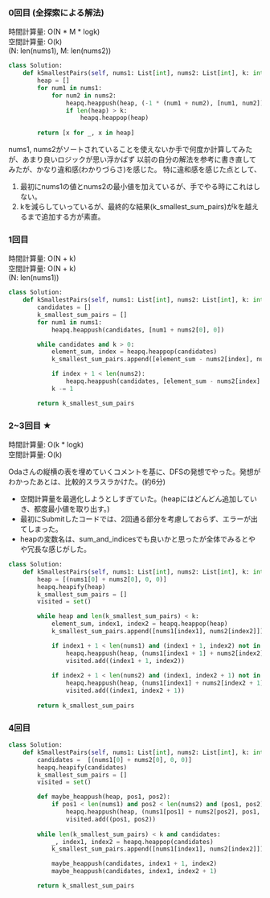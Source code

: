 
### 0回目 (全探索による解法)

時間計算量: O(N * M * logk)<br>
空間計算量: O(k)<br>
(N: len(nums1), M: len(nums2))

```python
class Solution:
    def kSmallestPairs(self, nums1: List[int], nums2: List[int], k: int) -> List[List[int]]:
        heap = []
        for num1 in nums1:
            for num2 in nums2:
                heapq.heappush(heap, (-1 * (num1 + num2), [num1, num2]))
                if len(heap) > k:
                    heapq.heappop(heap)
    
        return [x for _, x in heap]
```


nums1, nums2がソートされていることを使えないか手で何度か計算してみたが、あまり良いロジックが思い浮かばず
以前の自分の解法を参考に書き直してみたが、かなり違和感(わかりづらさ)を感じた。
特に違和感を感じた点として、
1. 最初にnums1の値とnums2の最小値を加えているが、手でやる時にこれはしない。
2. kを減らしていっているが、最終的な結果(k_smallest_sum_pairs)がkを越えるまで追加する方が素直。

###  1回目

時間計算量: O(N + k)<br>
空間計算量: O(N + k)<br>
(N: len(nums1))

```python
class Solution:
    def kSmallestPairs(self, nums1: List[int], nums2: List[int], k: int) -> List[List[int]]:
        candidates = []
        k_smallest_sum_pairs = []
        for num1 in nums1:
            heapq.heappush(candidates, [num1 + nums2[0], 0])

        while candidates and k > 0:
            element_sum, index = heapq.heappop(candidates)
            k_smallest_sum_pairs.append([element_sum - nums2[index], nums2[index]])

            if index + 1 < len(nums2):
                heapq.heappush(candidates, [element_sum - nums2[index] + nums2[index + 1], index + 1])
            k -= 1

        return k_smallest_sum_pairs
```

### 2~3回目 ★

時間計算量: O(k * logk)<br>
空間計算量: O(k)<br>

Odaさんの縦横の表を埋めていくコメントを基に、DFSの発想でやった。発想がわかったあとは、比較的スラスラかけた。(約6分)
- 空間計算量を最適化しようとしすぎていた。(heapにはどんどん追加していき、都度最小値を取り出す。)
- 最初にSubmitしたコードでは、2回通る部分を考慮しておらず、エラーが出てしまった。
- heapの変数名は、sum_and_indicesでも良いかと思ったが全体でみるとやや冗長な感じがした。

```python
class Solution:
    def kSmallestPairs(self, nums1: List[int], nums2: List[int], k: int) -> List[List[int]]:
        heap = [(nums1[0] + nums2[0], 0, 0)]
        heapq.heapify(heap)
        k_smallest_sum_pairs = []
        visited = set()

        while heap and len(k_smallest_sum_pairs) < k:
            element_sum, index1, index2 = heapq.heappop(heap)
            k_smallest_sum_pairs.append([nums1[index1], nums2[index2]])

            if index1 + 1 < len(nums1) and (index1 + 1, index2) not in visited:
                heapq.heappush(heap, (nums1[index1 + 1] + nums2[index2], index1 + 1, index2))
                visited.add((index1 + 1, index2))
            
            if index2 + 1 < len(nums2) and (index1, index2 + 1) not in visited:
                heapq.heappush(heap, (nums1[index1] + nums2[index2 + 1], index1, index2 + 1))
                visited.add((index1, index2 + 1))
        
        return k_smallest_sum_pairs            
```


### 4回目
```python
class Solution:
    def kSmallestPairs(self, nums1: List[int], nums2: List[int], k: int) -> List[List[int]]:
        candidates =  [(nums1[0] + nums2[0], 0, 0)]
        heapq.heapify(candidates)
        k_smallest_sum_pairs = []
        visited = set()

        def maybe_heappush(heap, pos1, pos2):
            if pos1 < len(nums1) and pos2 < len(nums2) and (pos1, pos2) not in visited:
                heapq.heappush(heap, (nums1[pos1] + nums2[pos2], pos1, pos2))
                visited.add((pos1, pos2))
        
        while len(k_smallest_sum_pairs) < k and candidates:
            _, index1, index2 = heapq.heappop(candidates)
            k_smallest_sum_pairs.append([nums1[index1], nums2[index2]]) 

            maybe_heappush(candidates, index1 + 1, index2)
            maybe_heappush(candidates, index1, index2 + 1)

        return k_smallest_sum_pairs
```


